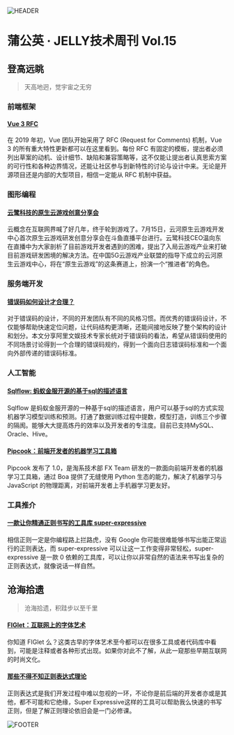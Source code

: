 ![HEADER](http://img20.360buyimg.com/ling/jfs/t1/141678/15/3459/206425/5f15a527E803aeb7e/f305e6d244775cfd.jpg)

# 蒲公英 · JELLY技术周刊 Vol.15

## 登高远眺

> 天高地迥，觉宇宙之无穷

### 前端框架

#### [Vue 3 RFC](http://3.cn/100kj-JOd)

在 2019 年初，Vue 团队开始采用了 RFC (Request for Comments) 机制，Vue 3 的所有重大特性更新都可以在这里看到。每份 RFC 有固定的模板，提出者必须列出草案的动机、设计细节、缺陷和兼容策略等，这不仅能让提出者认真思索方案的可行性和各种边界情况，还能让社区参与到新特性的讨论与设计中来。无论是开源项目还是内部的大型项目，相信一定能从 RFC 机制中获益。

### 图形编程

#### [云鹭科技的原生云游戏创意分享会](http://3.cn/100-kjKOi)

云概念在互联网界喊了好几年，终于轮到游戏了。7月15日，云河原生云游戏开发中心首次原生云游戏研发创意分享会在斗鱼直播平台进行。云鹭科技CEO温向东在直播中为大家剖析了目前游戏开发者遇到的困难，提出了入局云游戏产业来打破目前游戏研发困境的解决方法。在中国5G云游戏产业联盟的指导下成立的云河原生云游戏中心，将在“原生云游戏”的这条赛道上，扮演一个“推进者”的角色。

### 服务端开发

#### [错误码如何设计才合理？](http://3.cn/-100kjLj3)

对于错误码的设计，不同的开发团队有不同的风格习惯。而优秀的错误码设计，不仅能够帮助快速定位问题，让代码结构更清晰，还能间接地反映了整个架构的设计和划分。本文分享阿里文娱技术专家长统对于错误码的看法，希望从错误码使用的不同场景讨论得到一个合理的错误码规约，得到一个面向日志错误码标准和一个面向外部传递的错误码标准。

### 人工智能

#### [Sqlflow: 蚂蚁金服开源的基于sql的描述语言](http://3.cn/10-0kjKy2)

Sqlflow 是蚂蚁金服开源的一种基于sql的描述语言，用户可以基于sql的方式实现机器学习模型训练和预测。打通了数据训练过程中提数，模型打造，训练三个步骤的隔阂。能够大大提高炼丹的效率以及开发者的专注度。目前已支持MySQL、Oracle、Hive。

#### [Pipcook：前端开发者的机器学习工具箱](http://3.cn/100k-jJyC)

Pipcook 发布了 1.0，是淘系技术部 FX Team 研发的一款面向前端开发者的机器学习工具箱，通过 Boa 提供了无缝使用 Python 生态的能力，解决了机器学习与 JavaScript 的物理距离，对前端开发者上手机器学习更友好。

### 工具推介

#### [一款让你精通正则书写的工具库 super-expressive](http://3.cn/100k-jJOe)

相信正则一定是你编程路上拦路虎，没有 Google 你可能很难能够书写出能正常运行的正则表达，而 super-expressive 可以让这一工作变得非常轻松，super-expressive 是一款 0 依赖的工具库，可以让你以非常自然的语法来书写出复杂的正则表达式，就像说话一样自然。

## 沧海拾遗

> 沧海拾遗，积跬步以至千里

#### [FIGlet：互联网上的字体艺术](http://3.cn/10-0kjLj4)

你知道 FIGlet 么？这类古早的字体艺术至今都可以在很多工具或者代码库中看到，可能是注释或者各种形式出现。如果你对此不了解，从此一窥那些早期互联网的时尚文化。

#### [那些不得不知正则表达式理论](http://3.cn/100kjJ-8z)

正则表达式是我们开发过程中难以忽视的一环，不论你是前后端的开发者亦或是其他，都不可能和它绝缘，Super Expressive这样的工具可以帮助我么快速的书写正则，但是了解正则理论依旧会是一门必修课。

![FOOTER](https://img20.360buyimg.com/ling/jfs/t1/93326/34/18555/167361/5e946665E13c912ae/9a8405dd8be2dad4.jpg)